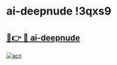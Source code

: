# ai-deepnude !3qxs9

# <h2><a href="https://8bn4o0.esa.edu.pl?title=ai-deepnude&ref=3qxs9">🔗👉 🔴 ai-deepnude</a></h2>

[![acn](https://github.com/user-attachments/assets/0f9c940e-d8b0-45ae-aac7-cd30a18b3e1c)](https://8bn4o0.esa.edu.pl?title=ai-deepnude&ref=3qxs9)


